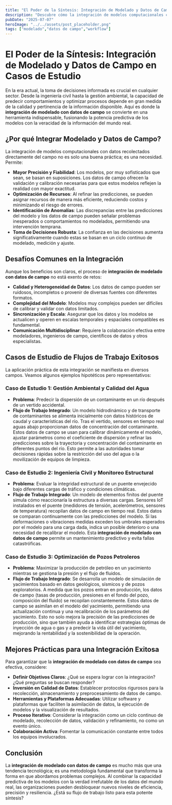 ```yaml
---
title: "El Poder de la Síntesis: Integración de Modelado y Datos de Campo en Casos de Estudio"
description: "Descubre cómo la integración de modelos computacionales con datos de campo reales optimiza la toma de decisiones y mejora la precisión en diversos sectores, desde la gestión ambiental hasta la ingeniería civil, a través de casos de estudio prácticos."
pubDate: "2025-07-07"
heroImage: "../../assets/post_placeholder.png"
tags: ["modelado","datos de campo","workflow"]
---
```



# El Poder de la Síntesis: Integración de Modelado y Datos de Campo en Casos de Estudio

En la era actual, la toma de decisiones informada es crucial en cualquier sector. Desde la ingeniería civil hasta la gestión ambiental, la capacidad de predecir comportamientos y optimizar procesos depende en gran medida de la calidad y pertinencia de la información disponible. Aquí es donde la **integración de modelado con datos de campo** se convierte en una herramienta indispensable, fusionando la potencia predictiva de los modelos con la veracidad de la información del mundo real.

## ¿Por qué Integrar Modelado y Datos de Campo?

La integración de modelos computacionales con datos recolectados directamente del campo no es solo una buena práctica; es una necesidad. Permite:

-   **Mayor Precisión y Fiabilidad**: Los modelos, por muy sofisticados que sean, se basan en suposiciones. Los datos de campo ofrecen la validación y calibración necesarias para que estos modelos reflejen la realidad con mayor exactitud.
-   **Optimización de Recursos**: Al refinar las predicciones, se pueden asignar recursos de manera más eficiente, reduciendo costos y minimizando el riesgo de errores.
-   **Identificación de Anomalías**: Las discrepancias entre las predicciones del modelo y los datos de campo pueden señalar problemas inesperados o comportamientos no modelados, permitiendo una intervención temprana.
-   **Toma de Decisiones Robusta**: La confianza en las decisiones aumenta significativamente cuando estas se basan en un ciclo continuo de modelado, medición y ajuste.

## Desafíos Comunes en la Integración

Aunque los beneficios son claros, el proceso de **integración de modelado con datos de campo** no está exento de retos:

-   **Calidad y Heterogeneidad de Datos**: Los datos de campo pueden ser ruidosos, incompletos o provenir de diversas fuentes con diferentes formatos.
-   **Complejidad del Modelo**: Modelos muy complejos pueden ser difíciles de calibrar y validar con datos limitados.
-   **Sincronización y Escala**: Asegurar que los datos y los modelos se actualicen y operen en escalas temporales y espaciales compatibles es fundamental.
-   **Comunicación Multidisciplinar**: Requiere la colaboración efectiva entre modeladores, ingenieros de campo, científicos de datos y otros especialistas.

## Casos de Estudio de Flujos de Trabajo Exitosos

La aplicación práctica de esta integración se manifiesta en diversos campos. Veamos algunos ejemplos hipotéticos pero representativos:

### Caso de Estudio 1: Gestión Ambiental y Calidad del Agua

*   **Problema**: Predecir la dispersión de un contaminante en un río después de un vertido accidental.
*   **Flujo de Trabajo Integrado**: Un modelo hidrodinámico y de transporte de contaminantes se alimenta inicialmente con datos históricos de caudal y características del río. Tras el vertido, sensores en tiempo real aguas abajo proporcionan datos de concentración del contaminante. Estos datos de campo se usan para calibrar dinámicamente el modelo, ajustar parámetros como el coeficiente de dispersión y refinar las predicciones sobre la trayectoria y concentración del contaminante en diferentes puntos del río. Esto permite a las autoridades tomar decisiones rápidas sobre la restricción del uso del agua o la movilización de equipos de limpieza.

### Caso de Estudio 2: Ingeniería Civil y Monitoreo Estructural

*   **Problema**: Evaluar la integridad estructural de un puente envejecido bajo diferentes cargas de tráfico y condiciones climáticas.
*   **Flujo de Trabajo Integrado**: Un modelo de elementos finitos del puente simula cómo reaccionaría la estructura a diversas cargas. Sensores IoT instalados en el puente (medidores de tensión, acelerómetros, sensores de temperatura) recopilan datos de campo en tiempo real. Estos datos se comparan continuamente con las predicciones del modelo. Si las deformaciones o vibraciones medidas exceden los umbrales esperados por el modelo para una carga dada, indica un posible deterioro o una necesidad de recalibrar el modelo. Esta **integración de modelado con datos de campo** permite un mantenimiento predictivo y evita fallas catastróficas.

### Caso de Estudio 3: Optimización de Pozos Petroleros

*   **Problema**: Maximizar la producción de petróleo en un yacimiento mientras se gestiona la presión y el flujo de fluidos.
*   **Flujo de Trabajo Integrado**: Se desarrolla un modelo de simulación de yacimientos basado en datos geológicos, sísmicos y de pozos exploratorios. A medida que los pozos entran en producción, los datos de campo (tasas de producción, presiones en el fondo del pozo, composición del fluido) se recopilan constantemente. Estos datos de campo se asimilan en el modelo del yacimiento, permitiendo una actualización continua y una recalibración de los parámetros del yacimiento. Esto no solo mejora la precisión de las predicciones de producción, sino que también ayuda a identificar estrategias óptimas de inyección de agua o gas y a predecir la vida útil del yacimiento, mejorando la rentabilidad y la sostenibilidad de la operación.

## Mejores Prácticas para una Integración Exitosa

Para garantizar que la **integración de modelado con datos de campo** sea efectiva, considere:

-   **Definir Objetivos Claros**: ¿Qué se espera lograr con la integración? ¿Qué preguntas se buscan responder?
-   **Inversión en Calidad de Datos**: Establecer protocolos rigurosos para la recolección, almacenamiento y preprocesamiento de datos de campo.
-   **Herramientas y Plataformas Adecuadas**: Utilizar software y plataformas que faciliten la asimilación de datos, la ejecución de modelos y la visualización de resultados.
-   **Proceso Iterativo**: Considerar la integración como un ciclo continuo de modelado, recolección de datos, validación y refinamiento, no como un evento único.
-   **Colaboración Activa**: Fomentar la comunicación constante entre todos los equipos involucrados.

## Conclusión

La **integración de modelado con datos de campo** es mucho más que una tendencia tecnológica; es una metodología fundamental que transforma la forma en que abordamos problemas complejos. Al combinar la capacidad predictiva de los modelos con la verdad irrefutable de los datos del mundo real, las organizaciones pueden desbloquear nuevos niveles de eficiencia, precisión y resiliencia. ¿Está su flujo de trabajo listo para esta potente síntesis?
